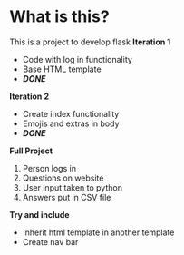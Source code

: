 # What is this?
This is a project to develop flask
**Iteration 1**
- Code with log in functionality
- Base HTML template
- ***DONE***

**Iteration 2**
- Create index functionality
- Emojis and extras in body
- ***DONE***

**Full Project**
1. Person logs in
2. Questions on website
3. User input taken to python
4. Answers put in CSV file

**Try and include**
- Inherit html template in another template
- Create nav bar



